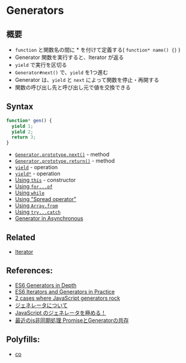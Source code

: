 # Generators
## 概要
- `function` と関数名の間に * を付けて定義する( `function* name() {}` )
- Generator 関数を実行すると、Iterator が返る
- `yield` で実行を区切る
- `Generator#next()` で、`yield` を1つ進む
- Generator は、`yield` と `next` によって関数を停止・再開する
- 関数の呼び出し先と呼び出し元で値を交換できる

## Syntax

```js
function* gen() {
  yield 1;
  yield 2;
  return 3;
}
```

- [`Generator.prototype.next()`](next.md) - method
- [`Generator.prototype.return()`](return.md) - method
- [`yield`](yield.md) - operation
- [`yield*`](yield*.md) - operation
- [Using `this`](this.md) - constructor
- [Using `for...of`](for_of.md)
- [Using `while`](while.md)
- [Using "Spread operator"](spread.md)
- [Using `Array.from`](array_from.md)
- [Using `try...catch`](try_catch.md)
- [Generator in Asynchronous](async.md)


## Related
- [Iterator](./Iterator.md)

## References:
- [ES6 Generators in Depth](https://ponyfoo.com/articles/es6-generators-in-depth)
- [ES6 Iterators and Generators in Practice](http://www.zsoltnagy.eu/es6-iterators-and-generators-in-practice/)
- [2 cases where JavaScript generators rock](https://goshakkk.name/javascript-generators-understanding-sample-use-cases/)
- [ジェネレータについて](http://js-next.hatenablog.com/entry/2014/08/07/174147)
- [JavaScript のジェネレータを極める！](http://goo.gl/KBRGxb)
- [最近のjs非同期処理 PromiseとGeneratorの共存](http://qiita.com/kidach1/items/d997df84a0ede39d76ad)

## Polyfills:
- [co](https://github.com/tj/co)
